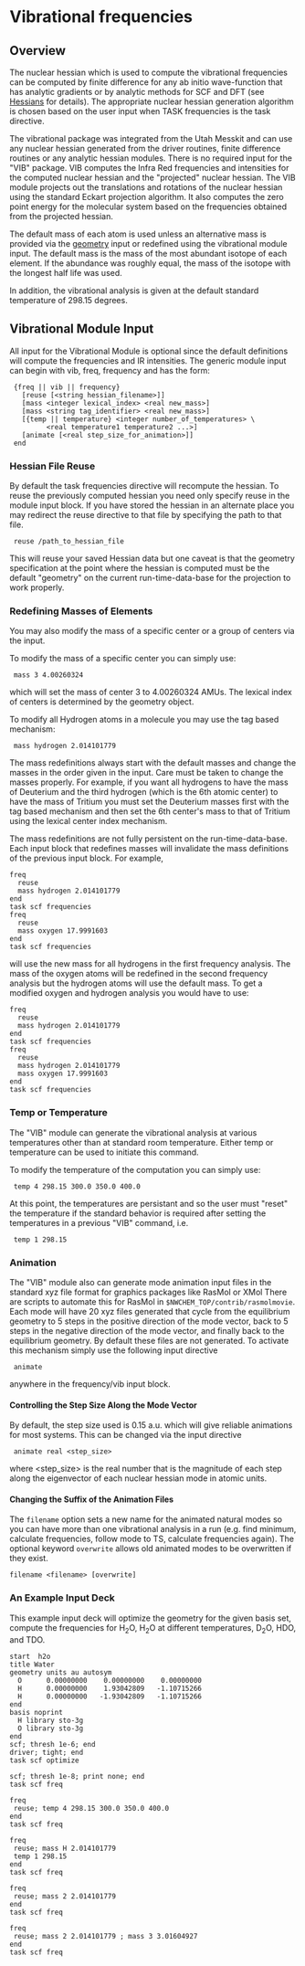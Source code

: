 # Vibrational frequencies

## Overview

The nuclear hessian which is used to compute the vibrational frequencies
can be computed by finite difference for any ab initio wave-function
that has analytic gradients or by analytic methods for SCF and DFT (see
[Hessians](Hessians-and-Vibrational-Frequencies) for details). The appropriate nuclear
hessian generation algorithm is chosen based on the user input when TASK
<theory> frequencies is the task directive.

The vibrational package was integrated from the Utah Messkit and can use
any nuclear hessian generated from the driver routines, finite
difference routines or any analytic hessian modules. There is no
required input for the "VIB" package. VIB computes the Infra Red
frequencies and intensities for the computed nuclear hessian and the
"projected" nuclear hessian. The VIB module projects out the
translations and rotations of the nuclear hessian using the standard
Eckart projection algorithm. It also computes the zero point energy for
the molecular system based on the frequencies obtained from the
projected hessian.

The default mass of each atom is used unless an alternative mass is
provided via the [geometry](Geometry) input or redefined
using the vibrational module input. The default mass is the mass of the
most abundant isotope of each element. If the abundance was roughly
equal, the mass of the isotope with the longest half life was used.

In addition, the vibrational analysis is given at the default standard
temperature of 298.15 degrees.

##  Vibrational Module Input

All input for the Vibrational Module is optional since the default
definitions will compute the frequencies and IR intensities. The generic
module input can begin with vib, freq, frequency and has the form:
```
 {freq || vib || frequency}  
   [reuse [<string hessian_filename>]]  
   [mass <integer lexical_index> <real new_mass>]  
   [mass <string tag_identifier> <real new_mass>]  
   [{temp || temperature} <integer number_of_temperatures> \  
         <real temperature1 temperature2 ...>]  
   [animate [<real step_size_for_animation>]]  
 end
```
### Hessian File Reuse

By default the task <theory> frequencies directive will recompute the
hessian. To reuse the previously computed hessian you need only specify
reuse in the module input block. If you have stored the hessian in an
alternate place you may redirect the reuse directive to that file by
specifying the path to that file.
```
 reuse /path_to_hessian_file
```
This will reuse your saved Hessian data but one caveat is that the
geometry specification at the point where the hessian is computed must
be the default "geometry" on the current run-time-data-base for the
projection to work properly.

### Redefining Masses of Elements

You may also modify the mass of a specific center or a group of centers
via the input.

To modify the mass of a specific center you can simply use:
```
 mass 3 4.00260324
```
which will set the mass of center 3 to 4.00260324 AMUs. The lexical
index of centers is determined by the geometry object.

To modify all Hydrogen atoms in a molecule you may use the tag based
mechanism:
```
 mass hydrogen 2.014101779
```
The mass redefinitions always start with the default masses and change
the masses in the order given in the input. Care must be taken to change
the masses properly. For example, if you want all hydrogens to have the
mass of Deuterium and the third hydrogen (which is the 6th atomic
center) to have the mass of Tritium you must set the Deuterium masses
first with the tag based mechanism and then set the 6th center's mass to
that of Tritium using the lexical center index mechanism.

The mass redefinitions are not fully persistent on the
run-time-data-base. Each input block that redefines masses will
invalidate the mass definitions of the previous input block. For
example,
```
freq  
  reuse  
  mass hydrogen 2.014101779  
end  
task scf frequencies  
freq  
  reuse  
  mass oxygen 17.9991603  
end  
task scf frequencies
```
will use the new mass for all hydrogens in the first frequency analysis.
The mass of the oxygen atoms will be redefined in the second frequency
analysis but the hydrogen atoms will use the default mass. To get a
modified oxygen and hydrogen analysis you would have to use:
```
freq  
  reuse  
  mass hydrogen 2.014101779  
end  
task scf frequencies  
freq  
  reuse  
  mass hydrogen 2.014101779  
  mass oxygen 17.9991603  
end  
task scf frequencies
```
### Temp or Temperature

The "VIB" module can generate the vibrational analysis at various
temperatures other than at standard room temperature. Either temp or
temperature can be used to initiate this command.

To modify the temperature of the computation you can simply use:
```
 temp 4 298.15 300.0 350.0 400.0
```
At this point, the temperatures are persistant and so the user must
"reset" the temperature if the standard behavior is required after
setting the temperatures in a previous "VIB" command, i.e.
```
 temp 1 298.15
```
### Animation

The "VIB" module also can generate mode animation input files in the
standard xyz file format for graphics packages like RasMol or XMol There
are scripts to automate this for RasMol in
`$NWCHEM_TOP/contrib/rasmolmovie`. Each mode will have 20 xyz files
generated that cycle from the equilibrium geometry to 5 steps in the
positive direction of the mode vector, back to 5 steps in the negative
direction of the mode vector, and finally back to the equilibrium
geometry. By default these files are not generated. To activate this
mechanism simply use the following input directive
```
 animate
```
anywhere in the frequency/vib input block.

#### Controlling the Step Size Along the Mode Vector

By default, the step size used is 0.15 a.u. which will give reliable
animations for most systems. This can be changed via the input directive
```
 animate real <step_size>
```
where <step_size> is the real number that is the magnitude of each step
along the eigenvector of each nuclear hessian mode in atomic units.

#### Changing the Suffix of the Animation Files

The `filename` option sets a new name for the animated natural modes so you
can have more than one vibrational analysis in a run (e.g. find minimum,
calculate frequencies, follow mode to TS, calculate frequencies again).
The optional keyword `overwrite` allows old animated modes to be overwritten
if they exist.  

```
filename <filename> [overwrite]
```

### An Example Input Deck

This example input deck will optimize the geometry for the given basis
set, compute the frequencies for H<sub>2</sub>O, H<sub>2</sub>O at different
temperatures, D<sub>2</sub>O, HDO, and TDO.
```
start  h2o  
title Water   
geometry units au autosym  
  O      0.00000000    0.00000000    0.00000000  
  H      0.00000000    1.93042809   -1.10715266  
  H      0.00000000   -1.93042809   -1.10715266  
end  
basis noprint  
  H library sto-3g   
  O library sto-3g  
end  
scf; thresh 1e-6; end  
driver; tight; end  
task scf optimize  
  
scf; thresh 1e-8; print none; end  
task scf freq   
  
freq  
 reuse; temp 4 298.15 300.0 350.0 400.0  
end  
task scf freq  
  
freq   
 reuse; mass H 2.014101779  
 temp 1 298.15  
end  
task scf freq  
  
freq  
 reuse; mass 2 2.014101779  
end  
task scf freq  
  
freq  
 reuse; mass 2 2.014101779 ; mass 3 3.01604927  
end  
task scf freq
```
